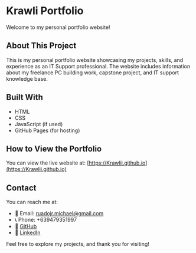 # Krawli Portfolio

Welcome to my personal portfolio website!

## About This Project

This is my personal portfolio website showcasing my projects, skills, and experience as an IT Support professional. The website includes information about my freelance PC building work, capstone project, and IT support knowledge base.

## Built With

- HTML
- CSS
- JavaScript (if used)
- GitHub Pages (for hosting)

## How to View the Portfolio

You can view the live website at: [https://Krawlii.github.io](https://Krawlii.github.io)

## Contact

You can reach me at:
- 📧 Email: ruadojr.michael@gmail.com
- 📞 Phone: +639479351997
- 🔗 [GitHub](https://github.com/Krawlii)
- 🔗 [LinkedIn](https://www.linkedin.com/in/krawlii)

Feel free to explore my projects, and thank you for visiting!
